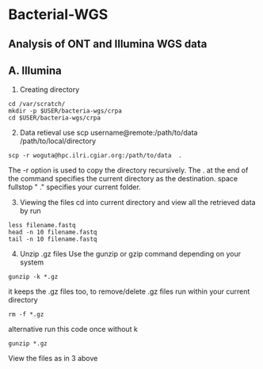 # Bacterial-WGS
## Analysis of ONT and Illumina WGS data
## A. Illumina
1. Creating directory
```
cd /var/scratch/
mkdir -p $USER/bacteria-wgs/crpa
cd $USER/bacteria-wgs/crpa

```
2. Data retieval
use scp username@remote:/path/to/data /path/to/local/directory
```
scp -r woguta@hpc.ilri.cgiar.org:/path/to/data  .

```
The -r option is used to copy the directory recursively. The . at the end of the command specifies the current directory as the destination.
space fullstop " ." specifies your current folder.

3. Viewing  the files
 cd into current directory and view all the retrieved data by run
 ```
less filename.fastq
head -n 10 filename.fastq
tail -n 10 filename.fastq
```
4. Unzip .gz files
Use the gunzip or gzip command depending on your system
```
gunzip -k *.gz
```
it keeps the .gz files too, to remove/delete .gz files run within your current directory 
```
rm -f *.gz
```
alternative run this code once without k
```
gunzip *.gz
```
View the files as in 3 above
